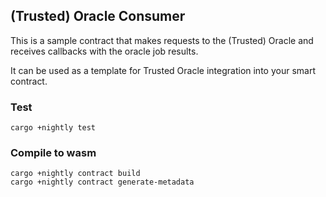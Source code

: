 ## (Trusted) Oracle Consumer
This is a sample contract that makes requests to the (Trusted) Oracle and receives callbacks with
the oracle job results.

It can be used as a template for Trusted Oracle integration into your smart contract.

### Test
```
cargo +nightly test
```

### Compile to wasm

```
cargo +nightly contract build
cargo +nightly contract generate-metadata
```
